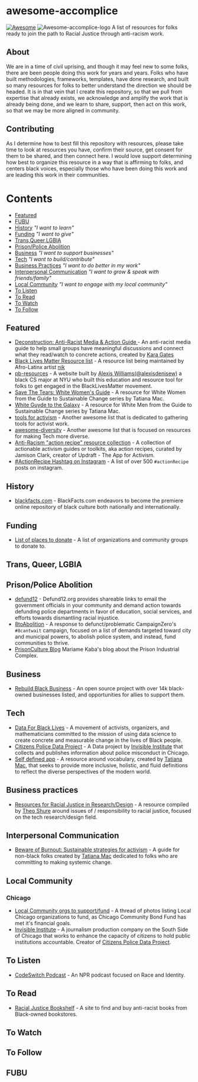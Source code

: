 # awesome-accomplice
[![Awesome](https://awesome.re/badge-flat.svg)](https://awesome.re)
![Awesome-accomplice-logo](media/awesome-accomplice-logo.png)
A list of resources for folks ready to join the path to Racial Justice through anti-racism work.

## About

We are in a time of civil uprising, and though it may feel new to some folks, there are been people doing this work for years and years. Folks who have built methodologies, frameworks, templates, have done research, and built so many resources for folks to better understand the direction we should be headed. It is in that vein that I create this repository, so that we pull from expertise that already exists, we acknowledge and amplify the work that is already being done, and we learn to share, support, then act on this work, so that we may be more aligned in community. 

## Contributing

As I determine how to best fill this repository with resources, please take time to look at resources you have, confirm their source, get consent for them to be shared, and then connect here. I would love support determining how best to organize this resource in a way that is affirming to folks, and centers black voices, especially those who have been doing this work and are leading this work in their communities. 

# Contents

- [Featured](#featured)
- [FUBU](#fubu)
- [History](#history) _"I want to learn"_
- [Funding](#funding) _"I want to give"_
- [Trans,Queer,LGBIA](#trans-queer-lgbia) 
- [Prison/Police Abolition](#prisonpolice-abolition)
- [Business](#business) _"I want to support businesses"_
- [Tech](#tech) _"I want to build/contribute"_
- [Business Practices](#business-practices) _"I want to do better in my work"_
- [Interpersonal Communication](#interpersonal-communication) _"I want to grow & speak with friends/family"_
- [Local Community](#local-community) _"I want to engage with my local community"_
- [To Listen](#to-listen)
- [To Read](#to-read)
- [To Watch](#to-watch)
- [To Follow](#to-follow)


## Featured
  - [Deconstruction: Anti-Racist Media & Action Guide ](https://deconstruction.club/) - An anti-racist media guide to help small groups have meaningful discussions and connect what they read/watch to concrete actions, created by [Kara Gates](https://twitter.com/karagates)
  - [Black Lives Matter Resource list](https://blacklivesmatter.carrd.co/) - A resource list being maintained by Afro-Latinx artist [nik](https://nikole.carrd.co/)
  - [pb-resources](http://www.pb-resources.com/) - A website built by [Alexis Williams(@alexisdenisew)](https://twitter.com/alexisdenisew) a black CS major at NYU who built this education and resource tool for folks to get engaged in the BlackLivesMatter movement.
  - [Save The Tears: White Women's Guide](https://tatianamac.com/posts/save-the-tears) - A resource for White Women from the Guide to Sustainable Change series by Tatiana Mac.
  - [White Guyde to the Galaxy](https://tatianamac.com/posts/white-guyde) - A resource for White Men from the Guide to Sustainable Change series by Tatiana Mac.
  - [tools for activism](https://github.com/drewrwilson/toolsforactivism) - Another awesome list that is dedicated to gathering tools for activist work.
  - [awesome-diversity](https://github.com/folkswhocode/awesome-diversity) - Another awesome list that is focused on resources for making Tech more diverse.
  - [Anti-Racism "action recipe" resource collection](https://www.jamisonclark.org/antiracism) - A collection of actionable activism guides or toolkits, aka action recipes, curated by Jamison Clark, creator of Updraft - The App for Activism.
  - [#ActionRecipe Hashtag on Instagram](https://www.instagram.com/explore/tags/actionrecipe/) - A list of over 500 `#actionRecipe` posts on instagram.
  
## History
  - [blackfacts.com](https://blackfacts.com/) - BlackFacts.com endeavors to become the premiere online repository of black culture both nationally and internationally.
  
## Funding
  - [List of places to donate](https://docs.google.com/spreadsheets/u/0/d/1p7QxOvtvRfHUoMWib8coGHSS8szENXzSjIZKpvp-gtA/htmlview#) - A list of organizations and community groups to donate to.

## Trans, Queer, LGBIA

## Prison/Police Abolition
  - [defund12](https://github.com/defund12/defund12.org) - Defund12.org provides shareable links to email the government officials in your community and demand action towards defunding police departments in favor of education, social services, and efforts towards dismantling racial injustice.
  - [8toAbolition](https://www.8toabolition.com/) - A response to defunct/problematic CampaignZero's `#8cantwait` campaign, focused on a list of demands targeted toward city and municipal powers, to abolish police system, and instead, fund communities to thrive.
  - [PrisonCulture Blog](http://www.usprisonculture.com/blog/about/) Mariame Kaba's blog about the Prison Industrial Complex.

## Business
  - [Rebuild Black Business](https://www.rebuildblackbusiness.com/) - An open source project with over 14k black-owned businesses listed, and opportunities for allies to support them.

## Tech
  - [Data For Black Lives](http://d4bl.org/) - A movement of activists, organizers, and mathematicians committed to the mission of using data science to create concrete and measurable change in the lives of Black people.
  - [Citizens Police Data Project](https://beta.cpdp.co/) - A Data project by [Invisible Institute](https://invisible.institute/) that collects and publishes information about police misconduct in Chicago.
  - [Self defined app](https://www.selfdefined.app/) - A resource around vocabulary, created by [Tatiana Mac](https://twitter.com/TatianaTMac), that seeks to provide more inclusive, holistic, and fluid definitions to reflect the diverse perspectives of the modern world. 

## Business practices
  - [Resources for Racial Justice in Research/Design](http://tinyurl.com/UXRRR) - A resource compiled by [Theo Shure](https://www.linkedin.com/in/theo-shure/) around issues of / responsibility to racial justice, focused on the tech research/design field.

## Interpersonal Communication
  - [Beware of Burnout: Sustainable strategies for activism](https://tatianamac.com/posts/beware-of-burnout) - A guide for non-black folks created by [Tatiana Mac](https://tatianamac.com/about) dedicated to folks who are committing to making systemic change.


## Local Community

### Chicago
  - [Local Community orgs to support/fund](https://www.instagram.com/p/CA_ZRu9BOPh/?igshid=ght7ows3lrj1) - A thread of photos listing Local Chicago organizations to fund, as Chicago Community Bond Fund has met it's financial goals.
  - [Invisible Institute](https://invisible.institute/) -  A journalism production company on the South Side of Chicago that works to enhance the capacity of citizens to hold public institutions accountable. Creator of [Citizens Police Data Project](https://invisible.institute/police-data).
  
## To Listen
  - [CodeSwitch Podcast](https://www.npr.org/sections/codeswitch/) - An NPR podcast focused on Race and Identity.
  
## To Read
  - [Racial Justice Bookshelf](https://www.racialjusticebookshelf.com/#/books) - A site to find and buy anti-racist books from Black-owned bookstores.

## To Watch

## To Follow

## FUBU
